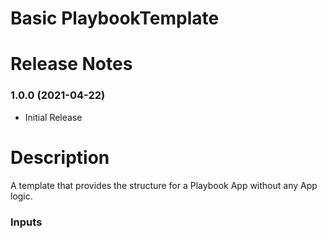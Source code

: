 # Basic PlaybookTemplate

# Release Notes

### 1.0.0 (2021-04-22)

* Initial Release


# Description

A template that provides the structure for a Playbook App without any App logic.

### Inputs

